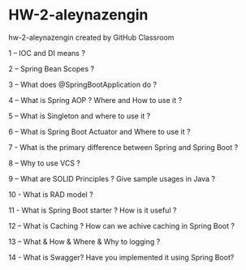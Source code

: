 # HW-2-aleynazengin
hw-2-aleynazengin created by GitHub Classroom

1 – IOC and DI means ?

2 – Spring Bean Scopes ?

3 – What does @SpringBootApplication do ?

4 – What is Spring AOP ? Where and How to use it ?

5 – What is Singleton and where to use it ?

6 – What is Spring Boot Actuator and Where to use it ?

7 - What is the primary difference between Spring and Spring Boot ?

8 – Why to use VCS ?

9 – What are SOLID Principles ? Give sample usages in Java ?

10 - What is RAD model ?

11 - What is Spring Boot starter ? How is it useful ?

12 – What is Caching ? How can we achive caching in Spring Boot ?

13 – What & How & Where & Why to logging ?

14 - What is Swagger? Have you implemented it using Spring Boot?

